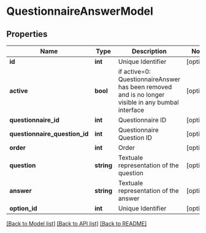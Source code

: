 # QuestionnaireAnswerModel

## Properties
Name | Type | Description | Notes
------------ | ------------- | ------------- | -------------
**id** | **int** | Unique Identifier | [optional] 
**active** | **bool** | if active&#x3D;0: QuestionnaireAnswer has been removed and is no longer visible in any bumbal interface | [optional] 
**questionnaire_id** | **int** | Questionnaire ID | [optional] 
**questionnaire_question_id** | **int** | Questionnaire Question ID | [optional] 
**order** | **int** | Order | [optional] 
**question** | **string** | Textuale representation of the question | [optional] 
**answer** | **string** | Textuale representation of the answer | [optional] 
**option_id** | **int** | Unique Identifier | [optional] 

[[Back to Model list]](../README.md#documentation-for-models) [[Back to API list]](../README.md#documentation-for-api-endpoints) [[Back to README]](../README.md)


